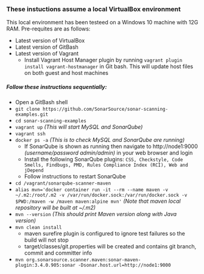 ### These instuctions assume a local VirtualBox environment
This local environment has been testeed on a Windows 10 machine with 12G RAM. Pre-requites are as follows:
- Latest version of VirtualBox
- Latest version of GitBash
- Latest version of Vagrant
  - Install Vagrant Host Manager plugin by running `vagrant plugin install vagrant-hostmanager` in Git bash. This will update host files on both guest and host machines

##### Follow these instructions sequentially:
- Open a GitBash shell
- `git clone https://github.com/SonarSource/sonar-scanning-examples.git`
- `cd sonar-scanning-examples`
- `vagrant up` _(This will start MySQL and SonarQube)_
- `vagrant ssh`
- `docker ps -a` _(This is to check MySQL and SonarQube are running)_
  - If SonarQube is shown as running then navigate to http://node1:9000 _(username/password admin/admin)_ in your web browser and login
  - Install the following SonarQube plugins: `CSS, Checkstyle, Code Smells, Findbugs, PMD, Rules Compliance Index (RCI), Web and jDepend`
  - Follow instructions to restart SonarQube
- `cd /vagrant/sonarqube-scanner-maven`
- `alias mvn='docker container run -it --rm --name maven -v ~/.m2:/root/.m2 -v /var/run/docker.sock:/var/run/docker.sock -v $PWD:/maven -w /maven maven:alpine mvn'` _(Note that maven local repository will be built at ~/.m2)_
- `mvn --version` _(This should print Maven version along with Java version)_
- `mvn clean install`
  - maven surefire plugin is configured to ignore test failures so the build will not stop
  - target/classes/git.properties will be created and contains git branch, commit and committer info
- `mvn org.sonarsource.scanner.maven:sonar-maven-plugin:3.4.0.905:sonar -Dsonar.host.url=http://node1:9000`
